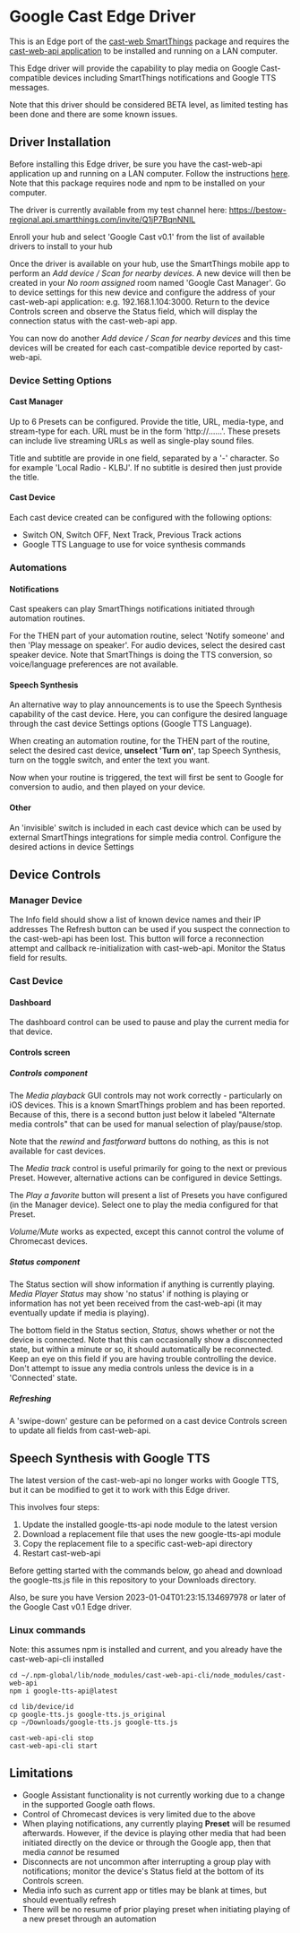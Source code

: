 # Google Cast Edge Driver

This is an Edge port of the [cast-web SmartThings](https://vervallsweg.github.io/cast-web/) package and requires the [cast-web-api application](https://github.com/vervallsweg/cast-web-api) to be installed and running on a LAN computer.

This Edge driver will provide the capability to play media on Google Cast-compatible devices including SmartThings notifications and Google TTS messages.

Note that this driver should be considered BETA level, as limited testing has been done and there are some known issues.

## Driver Installation
Before installing this Edge driver, be sure you have the cast-web-api application up and running on a LAN computer.  Follow the instructions [here](https://vervallsweg.github.io/cast-web/installation-cast-web-api/).  Note that this package requires node and npm to be installed on your computer.

The driver is currently available from my test channel here:  https://bestow-regional.api.smartthings.com/invite/Q1jP7BqnNNlL

Enroll your hub and select 'Google Cast v0.1' from the list of available drivers to install to your hub

Once the driver is available on your hub, use the SmartThings mobile app to perform an *Add device / Scan for nearby devices*.  A new device will then be created in your *No room assigned* room named 'Google Cast Manager'.  Go to device settings for this new device and configure the address of your cast-web-api application: e.g. 192.168.1.104:3000.  Return to the device Controls screen and observe the Status field, which will display the connection status with the cast-web-api app.

You can now do another *Add device / Scan for nearby devices* and this time devices will be created for each cast-compatible device reported by cast-web-api.

### Device Setting Options
#### Cast Manager
Up to 6 Presets can be configured.  Provide the title, URL, media-type, and stream-type for each.  URL must be in the form 'http://......'.  These presets can include live streaming URLs as well as single-play sound files.

Title and subtitle are provide in one field, separated by a '-' character.  So for example 'Local Radio - KLBJ'.  If no subtitle is desired then just provide the title.
#### Cast Device
Each cast device created can be configured with the following options:
* Switch ON, Switch OFF, Next Track, Previous Track actions
* Google TTS Language to use for voice synthesis commands

### Automations
#### Notifications
Cast speakers can play SmartThings notifications initiated through automation routines.  

For the THEN part of your automation routine, select 'Notify someone' and then 'Play message on speaker'.  For audio devices, select the desired cast speaker device.  Note that SmartThings is doing the TTS conversion, so voice/language preferences are not available.

#### Speech Synthesis
An alternative way to play announcements is to use the Speech Synthesis capability of the cast device.  Here, you can configure the desired language through the cast device Settings options (Google TTS Language).

When creating an automation routine, for the THEN part of the routine, select the desired cast device, **unselect 'Turn on'**, tap Speech Synthesis, turn on the toggle switch, and enter the text you want.

Now when your routine is triggered, the text will first be sent to Google for conversion to audio, and then played on your device.

#### Other
An 'invisible' switch is included in each cast device which can be used by external SmartThings integrations for simple media control.  Configure the desired actions in device Settings

## Device Controls
### Manager Device
The Info field should show a list of known device names and their IP addresses
The Refresh button can be used if you suspect the connection to the cast-web-api has been lost.  This button will force a reconnection attempt and callback re-initialization with cast-web-api.  Monitor the Status field for results.
### Cast Device
#### Dashboard
The dashboard control can be used to pause and play the current media for that device.
#### Controls screen
##### Controls component
The *Media playback* GUI controls may not work correctly - particularly on iOS devices.  This is a known SmartThings problem and has been reported.  Because of this, there is a second button just below it labeled "Alternate media controls" that can be used for manual selection of play/pause/stop.

Note that the *rewind* and *fastforward* buttons do nothing, as this is not available for cast devices.

The *Media track* control is useful primarily for going to the next or previous Preset.  However, alternative actions can be configured in device Settings.

The *Play a favorite* button will present a list of Presets you have configured (in the Manager device).  Select one to play the media configured for that Preset.

*Volume/Mute* works as expected, except this cannot control the volume of Chromecast devices.

##### Status component
The Status section will show information if anything is currently playing.  *Media Player Status* may show 'no status' if nothing is playing or information has not yet been received from the cast-web-api (it may eventually update if media is playing).

The bottom field in the Status section, *Status*, shows whether or not the device is connected.  Note that this can occasionally show a disconnected state, but within a minute or so, it should automatically be reconnected.  Keep an eye on this field if you are having trouble controlling the device.  Don't attempt to issue any media controls unless the device is in a 'Connected' state.

##### Refreshing
A 'swipe-down' gesture can be peformed on a cast device Controls screen to update all fields from cast-web-api.

## Speech Synthesis with Google TTS
The latest version of the cast-web-api no longer works with Google TTS, but it can be modified to get it to work with this Edge driver.

This involves four steps:
1. Update the installed google-tts-api node module to the latest version
2. Download a replacement file that uses the new google-tts-api module
3. Copy the replacement file to a specific cast-web-api directory
4. Restart cast-web-api

Before getting started with the commands below, go ahead and download the google-tts.js file in this repository to your Downloads directory.

Also, be sure you have Version 2023-01-04T01:23:15.134697978 or later of the Google Cast v0.1 Edge driver.

### Linux commands
Note: this assumes npm is installed and current, and you already have the cast-web-api-cli installed
```
cd ~/.npm-global/lib/node_modules/cast-web-api-cli/node_modules/cast-web-api
npm i google-tts-api@latest

cd lib/device/id
cp google-tts.js google-tts.js_original
cp ~/Downloads/google-tts.js google-tts.js

cast-web-api-cli stop
cast-web-api-cli start
```

## Limitations
* Google Assistant functionality is not currently working due to a change in the supported Google oath flows.
* Control of Chromecast devices is very limited due to the above
* When playing notifications, any currently playing **Preset** will be resumed afterwards.  However, if the device is playing other media that had been initiated directly on the device or through the Google app, then that media *cannot* be resumed
* Disconnects are not uncommon after interrupting a group play with notifications; monitor the device's Status field at the bottom of its Controls screen.
* Media info such as current app or titles may be blank at times, but should eventually refresh
* There will be no resume of prior playing preset when initiating playing of a new preset through an automation

